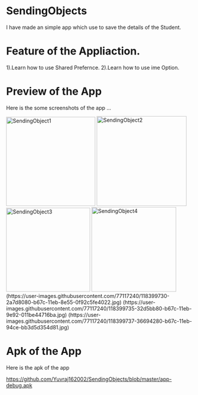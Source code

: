 # SendingObjects

I have made an simple app which use to save the details of the Student.

# Feature of the Appliaction.
1).Learn how to use  Shared Prefernce.
2).Learn how to use ime Option.

# Preview of the App

Here is the some screenshots of the app ...

<img width="241" alt="SendingObject1" src="https://user-images.githubusercontent.com/77117240/116823169-a23dac80-aba0-11eb-86e5-81fb60b29295.png">
<img width="243" alt="SendingObject2" src="https://user-images.githubusercontent.com/77117240/116823189-bc778a80-aba0-11eb-803d-a6cc258d958b.png">
<img width="227" alt="SendingObject3" src="https://user-images.githubusercontent.com/77117240/116823195-c26d6b80-aba0-11eb-98c1-be7ea1fe9079.png">
<img width="229" alt="SendingObject4" src="https://user-images.githubusercontent.com/77117240/116823198-c6998900-aba0-11eb-941b-61c91780168e.png">
(https://user-images.githubusercontent.com/77117240/118399730-2a7d8080-b67c-11eb-8e55-0f92c5fe4022.jpg)
(https://user-images.githubusercontent.com/77117240/118399735-32d5bb80-b67c-11eb-9e92-011be44716ba.jpg)
(https://user-images.githubusercontent.com/77117240/118399737-36694280-b67c-11eb-94ce-bb3d5d354d81.jpg)


# Apk of the App

Here is the apk of the app 

https://github.com/Yuvraj162002/SendingObjects/blob/master/app-debug.apk
